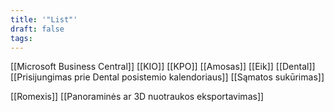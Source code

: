 ```yaml
---
title: '"List"'
draft: false
tags:
---
```

[[Microsoft Business Central]]
	[[KIO]]
	[[KPO]]
[[Amosas]]
	[[Eik]]
	[[Dental]]
		[[Prisijungimas prie Dental posistemio kalendoriaus]]
		[[Sąmatos sukūrimas]]
		
[[Romexis]]
	[[Panoraminės ar 3D nuotraukos eksportavimas]]




